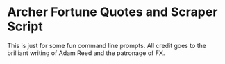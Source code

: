 # Archer Fortune Quotes and Scraper Script

This is just for some fun command line prompts.  All credit goes to the brilliant writing of Adam Reed and the patronage of FX.
